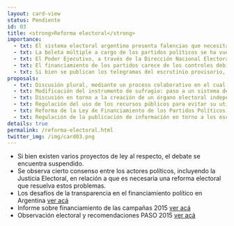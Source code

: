 ```yaml
---
layout: card-view
status: Pendiente
id: 03
title: <strong>Reforma electoral</strong>
importance:
  - txt: El sistema electoral argentino presenta falencias que necesitan ser resueltas para garantizar mayor transparencia.
  - txt: La boleta múltiple a cargo de los partidos políticos se ha vuelto obsoleta. Muchos partidos no logran proveer de boletas en todo el territorio nacional, lo cual genera complicaciones para ellos y frustración para los votantes.
  - txt: El Poder Ejecutivo, a través de la Dirección Nacional Electoral, concentra cada vez más competencias electorales, a pesar de que estas deberían estar en cabeza de la Justicia Nacional Electoral.
  - txt: El financiamiento de los partidos carece de los controles debidos. Las campañas se extienden por fuera de lo establecido por ley y en general se desconoce de dónde surgen los aportes que las sostienen.
  - txt: Si bien se publican los telegramas del escrutinio provisorio, la Justicia Electoral no publica en la actualidad las actas oficiales de escrutinio, lo cual imposibilita el traceo y seguimiento completo de los resultados.
proposals:
  - txt: Discusión plural, mediante un proceso colaborativo en el cual se garantice la participación de todos los actores clave.
  - txt: Modificación del instrumento de sufragio: paso a un sistema de boleta única, cuya modalidad debe ser definida a partir del debate propuesto en el punto anterior.
  - txt: Discusión en torno a la creación de un órgano electoral independiente.
  - txt: Regulación del uso de los recursos públicos para evitar su utilización indebida de parte de los oficialismos.
  - txt: Reforma de la Ley de Financiamiento de los Partidos Políticos.
  - txt: Regulación de la publicación de información en torno a los escrutinios provisorio y definitivo.
details: true
permalink: /reforma-electoral.html
twitter_img: /img/card03.png
---
```


* Si bien existen varios proyectos de ley al respecto, el debate se encuentra suspendido.
* Se observa cierto consenso entre los actores políticos, incluyendo la Justicia Electoral, en relación a que es necesaria una reforma electoral que resuelva estos problemas.
* Los desafíos de la transparencia en el financiamiento político en Argentina [ver acá](http://www.poderciudadano.org/libros/Informefinanciamiento-PoderCiudadano.pdf)
* Informe sobre financiamiento de las campañas 2015 [ver acá](http://poderciudadano.org/wp-content/uploads/2015/10/Informe-financiamiento-elecciones-generales-2015-informes-previos.pdf)
* Observación electoral y recomendaciones PASO 2015 [ver acá](http://poderciudadano.org/wp-content/uploads/2015/10/Informe-financiamiento-elecciones-generales-2015-informes-previos.pdf)
